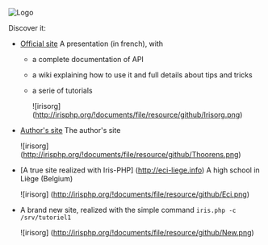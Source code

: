 ![Logo](http://irisphp.org/!documents/file/resource/github/Title80.jpg)

Discover it:

* [Official site](http://irisphp.org) A presentation (in french), with 
  * a complete documentation of API
  * a wiki explaining how to use it and full details about tips and tricks
  * a serie of tutorials
  
    ![irisorg] (http://irisphp.org/!documents/file/resource/github/Irisorg.png)
* [Author's site](http://thoorens.net) The author's site

    ![irisorg] (http://irisphp.org/!documents/file/resource/github/Thoorens.png)
* [A true site realized with Iris-PHP] (http://eci-liege.info) A high school in Liège (Belgium)

    ![irisorg] (http://irisphp.org/!documents/file/resource/github/Eci.png)
* A brand new site, realized with the simple command `iris.php -c /srv/tutoriel1`

    ![irisorg] (http://irisphp.org/!documents/file/resource/github/New.png)
